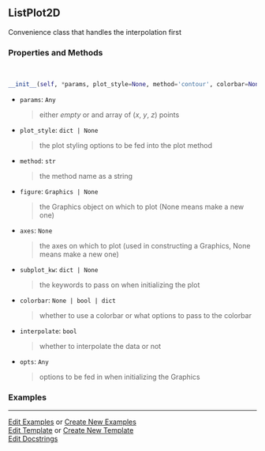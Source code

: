 ## <a id="McUtils.Plots.Plots.ListPlot2D">ListPlot2D</a>
Convenience class that handles the interpolation first

### Properties and Methods
<a id="McUtils.Plots.Plots.ListPlot2D.__init__" class="docs-object-method">&nbsp;</a>
```python
__init__(self, *params, plot_style=None, method='contour', colorbar=None, figure=None, axes=None, subplot_kw=None, interpolate=True, **opts): 
```

- `params`: `Any`
    >either _empty_ or and array of (_x_, _y_, _z_) points
- `plot_style`: `dict | None`
    >the plot styling options to be fed into the plot method
- `method`: `str`
    >the method name as a string
- `figure`: `Graphics | None`
    >the Graphics object on which to plot (None means make a new one)
- `axes`: `None`
    >the axes on which to plot (used in constructing a Graphics, None means make a new one)
- `subplot_kw`: `dict | None`
    >the keywords to pass on when initializing the plot
- `colorbar`: `None | bool | dict`
    >whether to use a colorbar or what options to pass to the colorbar
- `interpolate`: `bool`
    >whether to interpolate the data or not
- `opts`: `Any`
    >options to be fed in when initializing the Graphics

### Examples




___

[Edit Examples](https://github.com/McCoyGroup/McUtils/edit/edit/ci/examples/ci/docs/McUtils/Plots/Plots/ListPlot2D.md) or 
[Create New Examples](https://github.com/McCoyGroup/McUtils/new/edit/?filename=ci/examples/ci/docs/McUtils/Plots/Plots/ListPlot2D.md) <br/>
[Edit Template](https://github.com/McCoyGroup/McUtils/edit/edit/ci/docs/ci/docs/McUtils/Plots/Plots/ListPlot2D.md) or 
[Create New Template](https://github.com/McCoyGroup/McUtils/new/edit/?filename=ci/docs/templates/ci/docs/McUtils/Plots/Plots/ListPlot2D.md) <br/>
[Edit Docstrings](https://github.com/McCoyGroup/McUtils/edit/edit/McUtils/Plots/Plots.py?message=Update%20Docs)